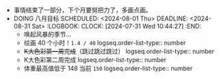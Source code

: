 - 事情结束了一部分，下个月要努把力了，多画点画。
- DOING 八月目标
  SCHEDULED: <2024-08-01 Thu>
  DEADLINE: <2024-08-31 Sat>
  :LOGBOOK:
  CLOCK: [2024-07-31 Wed 10:44:27]
  :END:
	- 唤起风暴的季节…
	- 绘画 40 个小时！`1.4 / 40`
	  logseq.order-list-type:: number
	- ~~K大色彩第一周完成~~（跳过跳过跳过）
	  logseq.order-list-type:: number
	- K大色彩第二周完成
	  logseq.order-list-type:: number
	- 体重最高值低于 148 当前 `150`
	  logseq.order-list-type:: number